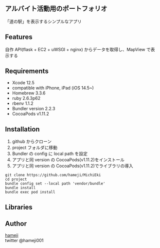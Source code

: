 ## アルバイト活動用のポートフォリオ

「道の駅」を表示するシンプルなアプリ

## Features

自作 API(flask + EC2 + uWSGI + nginx)
からデータを取得し、MapView で表示する

## Requirements

- Xcode 12.5
- compatible with iPhone, iPad (iOS 14.5~)
- Homebrew 3.3.6
- ruby 2.6.3p62
- rbenv 1.1.2
- Bundler version 2.2.3
- CocoaPods v1.11.2

## Installation

1. github からクローン
2. project フォルダに移動
3. Bundler の config に local path を設定
4. アプリと同 version の CocoaPods(v1.11.2)をインストール
5. アプリと同 version の CocoaPods(v1.11.2)でライブラリの導入

```
git clone https://github.com/hameji/MichiEki
cd project
bundle config set --local path 'vendor/bundle'
bundle install
bundle exec pod install
```

## Libraries

## Author

[hameji](https://github.com/hameji)<br>
twitter @hameji001
